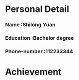 # Personal Detail 
### Name :Shilong Yuan
### Education :Bachelor degree
### Phone-number :112233344

# Achievement
### 
